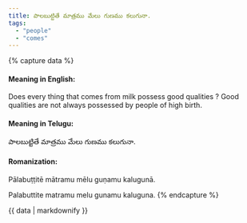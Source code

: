 ```yaml
---
title: పాలబుట్టితే మాత్రము మేలు గుణము కలుగునా.
tags:
  - "people"
  - "comes"
---
```


{% capture data %}
#### Meaning in English:
Does every thing that comes from milk possess good qualities ?
Good qualities are not always possessed by people of high birth.

#### Meaning in Telugu:
పాలబుట్టితే మాత్రము మేలు గుణము కలుగునా.

#### Romanization:
Pālabuṭṭitē mātramu mēlu guṇamu kalugunā.

Palabuttite matramu melu gunamu kaluguna.
{% endcapture %}

{{ data | markdownify }}

